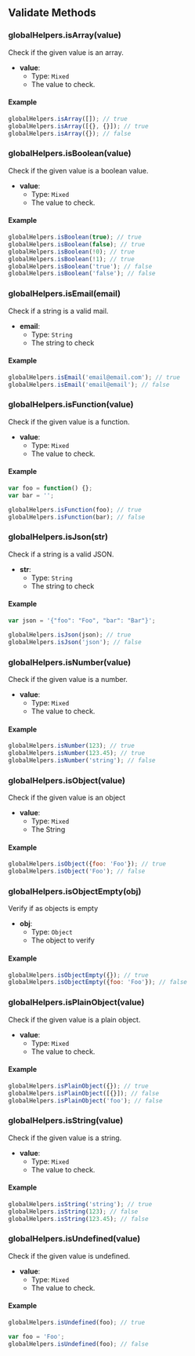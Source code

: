 ## Validate Methods

### globalHelpers.isArray(value)

Check if the given value is an array.

- **value**:
  - Type: `Mixed`
  - The value to check.

#### Example

```js
globalHelpers.isArray([]); // true
globalHelpers.isArray([{}, {}]); // true
globalHelpers.isArray({}); // false
```

### globalHelpers.isBoolean(value)

Check if the given value is a boolean value.

- **value**:
  - Type: `Mixed`
  - The value to check.

#### Example

```js
globalHelpers.isBoolean(true); // true
globalHelpers.isBoolean(false); // true
globalHelpers.isBoolean(!0); // true
globalHelpers.isBoolean(!1); // true
globalHelpers.isBoolean('true'); // false
globalHelpers.isBoolean('false'); // false
```

### globalHelpers.isEmail(email)

Check if a string is a valid mail.

- **email**:
  - Type: `String`
  - The string to check

#### Example

```js
globalHelpers.isEmail('email@email.com'); // true
globalHelpers.isEmail('email@email'); // false
```

### globalHelpers.isFunction(value)

Check if the given value is a function.

- **value**:
  - Type: `Mixed`
  - The value to check.

#### Example

```js
var foo = function() {};
var bar = '';

globalHelpers.isFunction(foo); // true
globalHelpers.isFunction(bar); // false
```

### globalHelpers.isJson(str)

Check if a string is a valid JSON.

- **str**:
  - Type: `String`
  - The string to check

#### Example

```js
var json = '{"foo": "Foo", "bar": "Bar"}';

globalHelpers.isJson(json); // true
globalHelpers.isJson('json'); // false
```

### globalHelpers.isNumber(value)

Check if the given value is a number.

- **value**:
  - Type: `Mixed`
  - The value to check.

#### Example

```js
globalHelpers.isNumber(123); // true
globalHelpers.isNumber(123.45); // true
globalHelpers.isNumber('string'); // false
```

### globalHelpers.isObject(value)

Check if the given value is an object

- **value**:
  - Type: `Mixed`
  - The String

#### Example

```js
globalHelpers.isObject({foo: 'Foo'}); // true
globalHelpers.isObject('Foo'); // false
```

### globalHelpers.isObjectEmpty(obj)

Verify if as objects is empty

- **obj**:
  - Type: `Object`
  - The object to verify

#### Example

```js
globalHelpers.isObjectEmpty({}); // true
globalHelpers.isObjectEmpty({foo: 'Foo'}); // false
```

### globalHelpers.isPlainObject(value)

Check if the given value is a plain object.

- **value**:
  - Type: `Mixed`
  - The value to check.

#### Example

```js
globalHelpers.isPlainObject({}); // true
globalHelpers.isPlainObject([{}]); // false
globalHelpers.isPlainObject('foo'); // false
```

### globalHelpers.isString(value)

Check if the given value is a string.

- **value**:
  - Type: `Mixed`
  - The value to check.

#### Example

```js
globalHelpers.isString('string'); // true
globalHelpers.isString(123); // false
globalHelpers.isString(123.45); // false
```

### globalHelpers.isUndefined(value)

Check if the given value is undefined.

- **value**:
  - Type: `Mixed`
  - The value to check.

#### Example

```js
globalHelpers.isUndefined(foo); // true

var foo = 'Foo';
globalHelpers.isUndefined(foo); // false
```